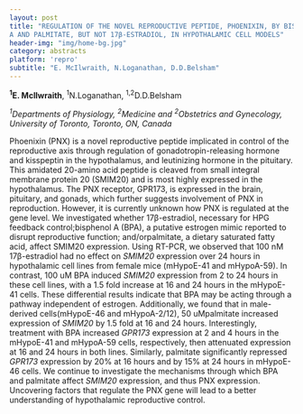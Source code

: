 ```yaml
---
layout: post
title: "REGULATION OF THE NOVEL REPRODUCTIVE PEPTIDE, PHOENIXIN, BY BISPHENOL
A AND PALMITATE, BUT NOT 17β-ESTRADIOL, IN HYPOTHALAMIC CELL MODELS"
header-img: "img/home-bg.jpg"
category: abstracts
platform: 'repro'
subtitle: "E. McIlwraith, N.Loganathan, D.D.Belsham"
---
```

__<sup>1</sup>E. McIlwraith__, <sup>1</sup>N.Loganathan, <sup>1,2</sup>D.D.Belsham

_<sup>1</sup>Departments of Physiology, <sup>2</sup>Medicine and <sup>2</sup>Obstetrics and
Gynecology, University of Toronto, Toronto, ON, Canada_

Phoenixin (PNX) is a novel reproductive peptide implicated in control of
the reproductive axis through regulation of gonadotropin-releasing
hormone and kisspeptin in the hypothalamus, and leutinizing hormone in
the pituitary. This amidated 20-amino acid peptide is cleaved from small
integral membrane protein 20 (SMIM20) and is most highly expressed in
the hypothalamus. The PNX receptor, GPR173, is expressed in the brain,
pituitary, and gonads, which further suggests involvement of PNX in
reproduction. However, it is currently unknown how PNX is regulated at
the gene level. We investigated whether 17β-estradiol, necessary for HPG
feedback control;bisphenol A (BPA), a putative estrogen mimic reported
to disrupt reproductive function; and/orpalmitate, a dietary saturated
fatty acid, affect SMIM20 expression. Using RT-PCR, we observed that 100
nM 17β-estradiol had no effect on _SMIM20_ expression over 24 hours in
hypothalamic cell lines from female mice (mHypoE-41 and mHypoA-59). In
contrast, 100 uM BPA induced _SMIM20_ expression from 2 to 24 hours in
these cell lines, with a 1.5 fold increase at 16 and 24 hours in the
mHypoE-41 cells. These differential results indicate that BPA may be
acting through a pathway independent of estrogen. Additionally, we found
that in male-derived cells(mHypoE-46 and mHypoA-2/12), 50 uMpalmitate
increased expression of _SMIM20_ by 1.5 fold at 16 and 24 hours.
Interestingly, treatment with BPA increased _GPR173_ expression at 2 and
4 hours in the mHypoE-41 and mHypoA-59 cells, respectively, then
attenuated expression at 16 and 24 hours in both lines. Similarly,
palmitate significantly repressed _GPR173_ expression by 20% at 16 hours
and by 15% at 24 hours in mHypoE-46 cells. We continue to investigate
the mechanisms through which BPA and palmitate
affect _SMIM20_ expression, and thus PNX expression. Uncovering factors
that regulate the PNX gene will lead to a better understanding of
hypothalamic reproductive control.

